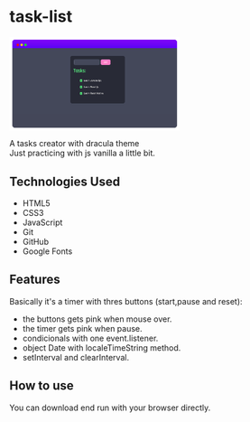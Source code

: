 # task-list
<img align="center" width="60%" margin-bottom="80px" src="https://github.com/FelipeFeitosaDev/task-list/blob/master/assets/images/view-dracula-task.png" style="max-width:100%;">

A tasks creator with dracula theme</br>
Just practicing with js vanilla a little bit. 

## Technologies Used

* HTML5
* CSS3
* JavaScript
* Git
* GitHub
* Google Fonts

## Features

Basically it's a timer with thres buttons (start,pause and reset):

- the buttons gets pink when mouse over.
- the timer gets pink when pause. 
- condicionals with one event.listener. 
- object Date with localeTimeString method.
- setInterval and clearInterval. 

## How to use

You can download end run with your browser directly.

